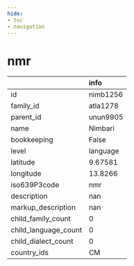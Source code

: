 ```yaml
---
hide:
- toc
- navigation
---
```

# nmr
|                      | info     |
|:---------------------|:---------|
| id                   | nimb1256 |
| family_id            | atla1278 |
| parent_id            | unun9905 |
| name                 | Nimbari  |
| bookkeeping          | False    |
| level                | language |
| latitude             | 9.67581  |
| longitude            | 13.8266  |
| iso639P3code         | nmr      |
| description          | nan      |
| markup_description   | nan      |
| child_family_count   | 0        |
| child_language_count | 0        |
| child_dialect_count  | 0        |
| country_ids          | CM       |